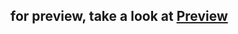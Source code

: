 ## for preview, take a look at [Preview](https://github.com/eternalmangekyo022/ws2024-p2-p1/tree/main/preview.png)